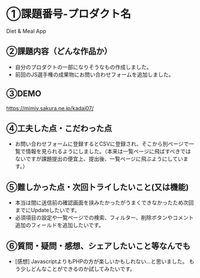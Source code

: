 # ①課題番号-プロダクト名
Diet & Meal App


## ②課題内容（どんな作品か）
- 自分のプロダクトの一部になりそうなもの作成しました。
- 前回のJS選手権の成果物にお問い合わせフォームを追加しました。

## ③DEMO
https://mimiy.sakura.ne.jp/kadai07/


## ④工夫した点・こだわった点
- お問い合わせフォームに登録するとCSVに登録され、そこから別ページで一覧で情報を見られるようにしました。（本来は一覧ページに飛ばすべきではないですが課題提出の便宜上、提出後、一覧ページに飛ぶようにしています。）


## ⑤難しかった点・次回トライしたいこと(又は機能)
- 本当は間に送信前の確認画面を挟みたかったがうまくできなかったため次回までにUpdateしたいです。
- 必須項目の設定や一覧ページでの検索、フィルター、削除ボタンやコメント追加のフィールドを追加したいです。

## ⑥質問・疑問・感想、シェアしたいこと等なんでも

- [感想]
JavascriptよりもPHPの方が楽しいかもしれない…と思いました。
もう少しどんなことができるのか試してみたいです。